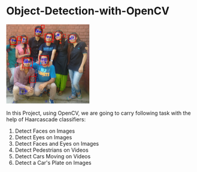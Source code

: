# Object-Detection-with-OpenCV

![Description of image](intro_image.png)


In this Project, using OpenCV, we are going to carry following task with the help of Haarcascade classifiers:

1) Detect Faces on Images
2) Detect Eyes on Images
3) Detect Faces and Eyes on Images
4) Detect Pedestrians on Videos
5) Detect Cars Moving on Videos
6) Detect a Car's Plate on Images
